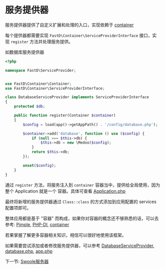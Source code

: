 # 服务提供器

服务提供器提供了自定义扩展和处理的入口，实现依赖于 [container](https://github.com/JanHuang/container)

每个提供器都需要实现 `FastD\Container\ServiceProviderInterface` 接口，实现 `register` 方法并处理服务提供。

如数据库服务提供器

```php
<?php

namespace FastD\ServiceProvider;


use FastD\Container\Container;
use FastD\Container\ServiceProviderInterface;

class DatabaseServiceProvider implements ServiceProviderInterface
{
    protected $db;

    public function register(Container $container)
    {
        $config = load(app()->getAppPath() . '/config/database.php');

        $container->add('database', function () use ($config) {
            if (null === $this->db) {
                $this->db = new \Medoo($config);
            }
            return $this->db;
        });

        unset($config);
    }
}
```

通过 `register` 方法，将服务注入到 `container` 容器当中，提供给全局使用，因为整个 Application 就是一个 容器。具体可查看 [Application.php](../../src/Application.php)

最终将新增的服务提供器通过 `Class::class` 的方式添加到应用配置的 services 配置项即可。

整体应用都是基于 "容器" 而构成，如果你对容器的概念还不够熟悉的话，可以去参考: [Pimple](https://github.com/silexphp/Pimple), [PHP-DI](https://github.com/PHP-DI/PHP-DI), [container](https://github.com/JanHuang/container)

若果掌握了解更多容器相关知识，相信可以很好地使用该框架。

如果需要尝试添加或者修改服务提供器，可以参考 [DatabaseServiceProvider](../../src/ServiceProvider/DatabaseServiceProvider.php), [database.php](../../tests/app-default/config/database.php), [app.php](../../tests/app-default/config/app.php)

下一节: [Swoole服务器](3-9-swoole-server.md)
